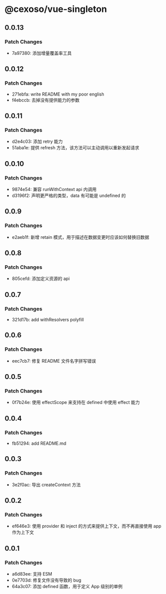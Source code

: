 # @cexoso/vue-singleton

## 0.0.13

### Patch Changes

- 7a97380: 添加增量覆盖率工具

## 0.0.12

### Patch Changes

- 271ebfa: write README with my poor english
- f4ebccb: 去掉没有提供能力的参数

## 0.0.11

### Patch Changes

- d2e4c03: 添加 retry 能力
- 51aba1e: 提供 refresh 方法，该方法可以主动调用以重新发起请求

## 0.0.10

### Patch Changes

- 9874e54: 兼容 runWithContext api 内调用
- d3196f2: 声明更严格的类型，data 有可能是 undefined 的

## 0.0.9

### Patch Changes

- e2aeb1f: 新增 retain 模式，用于描述在数据变更时应该如何替换旧数据

## 0.0.8

### Patch Changes

- 805cefd: 添加定义资源的 api

## 0.0.7

### Patch Changes

- 321d17b: add withResolvers polyfill

## 0.0.6

### Patch Changes

- eec7cb7: 修复 README 文件名字拼写错误

## 0.0.5

### Patch Changes

- 0f7b24e: 使用 effectScope 来支持在 defined 中使用 effect 能力

## 0.0.4

### Patch Changes

- fb51294: add README.md

## 0.0.3

### Patch Changes

- 3e2f0ac: 导出 createContext 方法

## 0.0.2

### Patch Changes

- ef646e3: 使用 provider 和 inject 的方式来提供上下文，而不再直接使用 app 作为上下文

## 0.0.1

### Patch Changes

- a6d83ee: 支持 ESM
- 0e7703d: 修复文件没有导致的 bug
- 64a3c07: 添加 defined 函数，用于定义 App 级别的单例
